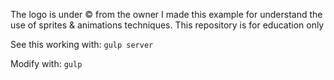 The logo is under © from the owner
I made this example for understand the use of sprites & animations techniques. This repository is for education only

See this working with: `gulp server`

Modify with: `gulp`
